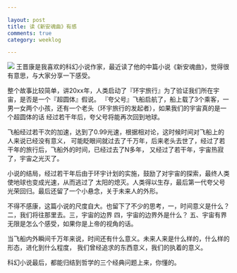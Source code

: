 ```yaml
---

layout: post
title: 读《新安魂曲》有感
comments: true
category: weeklog

---
```


![](http://ww1.sinaimg.cn/large/493b785ajw1e84twon01kj20dw06zaad.jpg)
王晋康是我喜欢的科幻小说作家，最近读了他的中篇小说《新安魂曲》，觉得很有意思，与大家分享一下感受。

整个故事比较简单，讲20xx年，人类启动了『环宇旅行』为了验证我们所在宇宙，是否是一个『超圆体』假说。
『夸父号』飞船启航了，船上载了3个乘客，一男一女两个小孩，还有一个老头（环宇旅行的发起者），如果我们的宇宙真的是一个超圆体的话
经过若干年后，夸父号将能再次回到地球。

飞船经过若干次的加速，达到了0.99光速，根据相对论，这时候时间对飞船上的人来说已经没有意义，
可能眨眼间就过去了千万年，后来老头去世了，经过了若干年的旅行后，飞船外的时间，已经过去了N多年，
又经过了若干年，宇宙热寂了，宇宙之光灭了。

小说的结局，经过若干年后由于环宇计划的实施，鼓励了对宇宙的探索，最终人类使地球也变成光速，从而逃过了
太阳的熄灭。人类得以生存，最后第一代夸父号光荣回归。最后还留了一个小悬念，关于未来人的外形。

不得不感康，这篇小说的尺度自大。也留下了不少的思考，一，时间意义是什么？ 二，我们将往那里去。三，宇宙的边界
四，宇宙的边界外是什么？ 五、宇宙有界无限是怎么个感受，如果你是上帝的视角的话。

当飞船内外瞬间千万年来说，时间还有什么意义。未来人来是什么样的，什么样的形态，进化到什么程度，
我们曾经追求的东西意义，我们的执着的意义。

科幻小说最后，都能归结到哲学的三个经典问题上来，你懂的。






